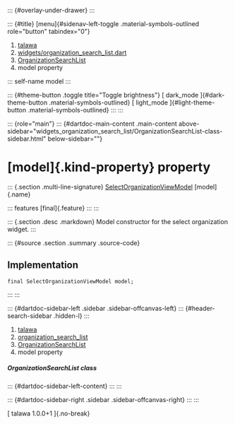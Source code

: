 ::: {#overlay-under-drawer}
:::

::: {#title}
[menu]{#sidenav-left-toggle .material-symbols-outlined role="button"
tabindex="0"}

1.  [talawa](../../index.html)
2.  [widgets/organization_search_list.dart](../../widgets_organization_search_list/)
3.  [OrganizationSearchList](../../widgets_organization_search_list/OrganizationSearchList-class.html)
4.  model property

::: self-name
model
:::

::: {#theme-button .toggle title="Toggle brightness"}
[ dark_mode ]{#dark-theme-button .material-symbols-outlined} [
light_mode ]{#light-theme-button .material-symbols-outlined}
:::
:::

::: {role="main"}
::: {#dartdoc-main-content .main-content above-sidebar="widgets_organization_search_list/OrganizationSearchList-class-sidebar.html" below-sidebar=""}
<div>

# [model]{.kind-property} property

</div>

::: {.section .multi-line-signature}
[SelectOrganizationViewModel](../../view_model_pre_auth_view_models_select_organization_view_model/SelectOrganizationViewModel-class.html)
[model]{.name}

::: features
[final]{.feature}
:::
:::

::: {.section .desc .markdown}
Model constructor for the select organization widget.
:::

::: {#source .section .summary .source-code}
## Implementation

``` language-dart
final SelectOrganizationViewModel model;
```
:::
:::

::: {#dartdoc-sidebar-left .sidebar .sidebar-offcanvas-left}
::: {#header-search-sidebar .hidden-l}
:::

1.  [talawa](../../index.html)
2.  [organization_search_list](../../widgets_organization_search_list/)
3.  [OrganizationSearchList](../../widgets_organization_search_list/OrganizationSearchList-class.html)
4.  model property

##### OrganizationSearchList class

::: {#dartdoc-sidebar-left-content}
:::
:::

::: {#dartdoc-sidebar-right .sidebar .sidebar-offcanvas-right}
:::
:::

[ talawa 1.0.0+1 ]{.no-break}
